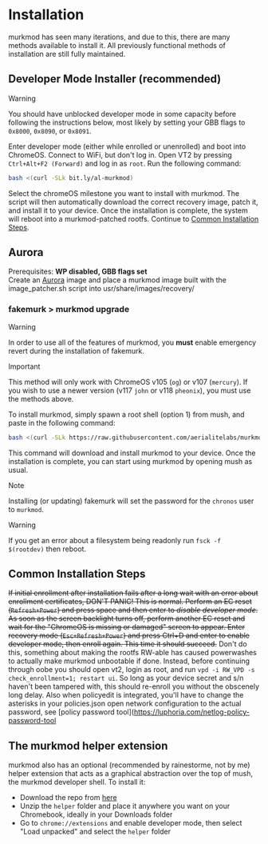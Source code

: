# Installation

murkmod has seen many iterations, and due to this, there are many methods available to install it. All previously functional methods of installation are still fully maintained.

## Developer Mode Installer (recommended)

> [!WARNING]
> You should have unblocked developer mode in some capacity before following the instructions below, most likely by setting your GBB flags to `0x8000`, `0x8090`, or `0x8091`.

Enter developer mode (either while enrolled or unenrolled) and boot into ChromeOS. Connect to WiFi, but don't log in. Open VT2 by pressing `Ctrl+Alt+F2 (Forward)` and log in as `root`. Run the following command:

```sh
bash <(curl -SLk bit.ly/al-murkmod)
```

Select the chromeOS milestone you want to install with murkmod. The script will then automatically download the correct recovery image, patch it, and install it to your device. Once the installation is complete, the system will reboot into a murkmod-patched rootfs. Continue to [Common Installation Steps](#common-installation-steps).

## Aurora 

Prerequisites: 
**WP disabled, GBB flags set**
<br>
Create an [Aurora](https://github.com/aerialitelabs/aurora) image and place a murkmod image built with the image_patcher.sh script into usr/share/images/recovery/

### fakemurk > murkmod upgrade

> [!WARNING]
> In order to use all of the features of murkmod, you **must** enable emergency revert during the installation of fakemurk.

> [!IMPORTANT]
> This method will only work with ChromeOS v105 (`og`) or v107 (`mercury`). If you wish to use a newer version (v117 `john` or v118 `pheonix`), you must use the methods above.

To install murkmod, simply spawn a root shell (option 1) from mush, and paste in the following command:

```sh
bash <(curl -SLk https://raw.githubusercontent.com/aerialitelabs/murkmodTempFix/main/murkmod.sh)
```

This command will download and install murkmod to your device. Once the installation is complete, you can start using murkmod by opening mush as usual.

> [!NOTE]
> Installing (or updating) fakemurk will set the password for the `chronos` user to `murkmod`.

> [!WARNING]
> If you get an error about a filesystem being readonly run `fsck -f $(rootdev)` then reboot.

## Common Installation Steps

~~If initial enrollment after installation fails after a long wait with an error about enrollment certificates, DON'T PANIC! This is normal. Perform an EC reset (`Refresh+Power`) and press space and then enter to *disable developer mode*. As soon as the screen backlight turns off, perform another EC reset and wait for the "ChromeOS is missing or damaged" screen to appear. Enter recovery mode (`Esc+Refresh+Power`) and press Ctrl+D and enter to enable developer mode, then enroll again. This time it should succeed.~~ Don't do this, something about making the rootfs RW-able has caused powerwashes to actually make murkmod unbootable if done. Instead, before continuing through oobe you should open vt2, login as root, and run `vpd -i RW_VPD -s check_enrollment=1; restart ui`. So long as your device secret and s/n haven't been tampered with, this should re-enroll you without the obscenely long delay. Also when policyedit is integrated, you'll have to change the asterisks in your policies.json open network configuration to the actual password, see [policy password tool](https://luphoria.com/netlog-policy-password-tool 

## The murkmod helper extension

murkmod also has an optional (recommended by rainestorme, not by me) helper extension that acts as a graphical abstraction over the top of mush, the murkmod developer shell. To install it:

- Download the repo from [here](https://codeload.github.com/aerialitelabs/murkmodtempfix/zip/refs/heads/main)
- Unzip the `helper` folder and place it anywhere you want on your Chromebook, ideally in your Downloads folder
- Go to `chrome://extensions` and enable developer mode, then select "Load unpacked" and select the `helper` folder
